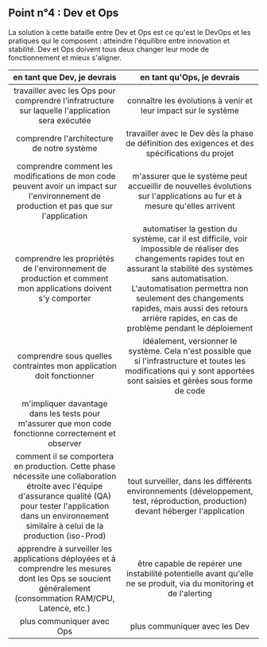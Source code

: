 ## Point n°4 : Dev et Ops

La solution à cette bataille entre Dev et Ops est ce qu'est le DevOps et les pratiques qui le composent : atteindre l'équilibre entre innovation et stabilité. Dev et Ops doivent tous deux changer leur mode de fonctionnement et mieux s'aligner.

| en tant que Dev, je devrais  | en tant qu'Ops, je devrais |
| :---------------: | :-----:|
| travailler avec les Ops pour comprendre l'infratructure sur laquelle l'application sera exécutée  |     connaître les évolutions à venir et leur impact sur le système |
| comprendre l'architecture de notre système  | travailler avec le Dev dès la phase de définition des exigences et des spécifications du projet |
| comprendre comment les modifications de mon code peuvent avoir un impact sur l'environnement de production et pas que sur l'application  | m'assurer que le système peut accueillir de nouvelles évolutions sur l'applications au fur et à mesure qu'elles arrivent |
| comprendre les propriétés de l'environnement de production et comment mon applications doivent s'y comporter  | automatiser la gestion du système, car il est difficile, voir impossible de réaliser des changements rapides tout en assurant la stabilité des systèmes sans automatisation. L'automatisation permettra non seulement des changements rapides, mais aussi des retours arrière rapides, en cas de problème pendant le déploiement |
| comprendre sous quelles contraintes mon application doit fonctionner  | idéalement, versionner le système. Cela n'est possible que si l'infrastructure et toutes les modifications qui y sont apportées sont saisies et gérées sous forme de code |
| m'impliquer davantage dans les tests pour m'assurer que mon code fonctionne correctement et observer
comment il se comportera en production. Cette phase nécessite une collaboration étroite avec l'équipe d'assurance qualité (QA) pour tester l'application dans un environnement similaire à celui de la production (iso-Prod)  | tout surveiller, dans les différents environnements (développement, test, réproduction, production) devant héberger l'application |
| apprendre à surveiller les applications déployées et à comprendre les mesures dont les Ops se soucient généralement (consommation RAM/CPU, Latence, etc.)  | être capable de repérer une instabilité potentielle avant qu'elle ne se produit, via du monitoring et de l'alerting |
| plus communiquer avec Ops  | plus communiquer avec les Dev |
